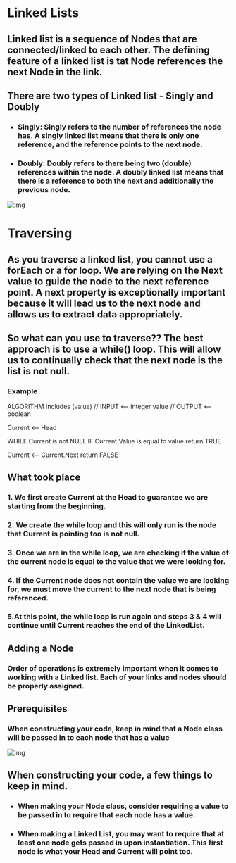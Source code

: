 # Linked Lists

## Linked list is a sequence of Nodes that are connected/linked to each other. The defining feature of a linked list is tat Node references the next Node in the link.

## There are two types of Linked list - Singly and Doubly

* ### Singly: Singly refers to the number of references the node has. A singly linked list means that there is only one reference, and the reference points to the next node.

* ### Doubly: Doubly refers to there being two (double) references within the node. A doubly linked list means that there is a reference to both the next and additionally the previous node.

![img](https://camo.githubusercontent.com/6563095cb0e6718dd0da18f0c34ea40ed130a96ae1505b836b900a9cb61730b7/68747470733a2f2f636f646566656c6c6f77732e6769746875622e696f2f636f6d6d6f6e5f637572726963756c756d2f646174615f737472756374757265735f616e645f616c676f726974686d732f436f64655f3430312f636c6173732d30352f7265736f75726365732f696d616765732f4c696e6b65644c697374312e504e47)

# Traversing

## As you traverse a linked list, you cannot use a forEach or a for loop. We are relying on the Next value to guide the node to the next reference point. A next property is exceptionally important because it will lead us to the next node and allows us to extract data appropriately.

## So what can you use to traverse?? The best approach is to use a while() loop. This will allow us to continually check that the next node is the list is not null.

### **Example**

ALGORITHM Includes (value) // INPUT <-- integer value // OUTPUT <-- boolean

Current <-- Head

WHILE Current is not NULL IF Current.Value is equal to value return TRUE

Current <-- Current.Next
return FALSE

## What took place

### 1. We first create Current at the Head to guarantee we are starting from the beginning.

### 2. We create the while loop and this will only run is the node that Current is pointing too is not null. 

### 3. Once we are in the while loop, we are checking if the value of the current node is equal to the value that we were looking for.

### 4. If the Current node does not contain the value we are looking for, we must move the current to the next node that is being referenced.

### 5.At this point, the while loop is run again and steps 3 & 4 will continue until Current reaches the end of the LinkedList.

## Adding a Node

### Order of operations is extremely important when it comes to working with a Linked list. Each of your links and nodes should be properly assigned.

## Prerequisites
### When constructing your code, keep in mind that a Node class will be passed in to each node that has a value

![img](https://camo.githubusercontent.com/c4d7bccb1171ca52d4da51158f5d5cb21c14e794fec11e65acf7dbf4bbce06fb/68747470733a2f2f6d69726f2e6d656469756d2e636f6d2f6d61782f3730302f312a63556568523553313858536f564c61504e664e7a6c412e6a706567)

## **When constructing your code, a few things to keep in mind.**

* ### When making your Node class, consider requiring a value to be passed in to require that each node has a value.

* ### When making a Linked List, you may want to require that at least one node gets passed in upon instantiation. This   first node is what your Head and Current will point too.

